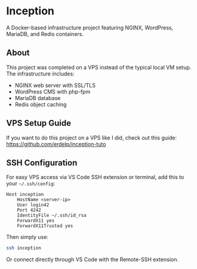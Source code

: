 # Inception

A Docker-based infrastructure project featuring NGINX, WordPress, MariaDB, and Redis containers.

## About

This project was completed on a VPS instead of the typical local VM setup. The infrastructure includes:
- NGINX web server with SSL/TLS
- WordPress CMS with php-fpm
- MariaDB database
- Redis object caching

## VPS Setup Guide

If you want to do this project on a VPS like I did, check out this guide: https://github.com/erdelp/inception-tuto

## SSH Configuration

For easy VPS access via VS Code SSH extension or terminal, add this to your `~/.ssh/config`:

```
Host inception
    HostName <server-ip>
    User login42
    Port 4242
    IdentityFile ~/.ssh/id_rsa
    ForwardX11 yes
    ForwardX11Trusted yes
```

Then simply use:
```bash
ssh inception
```

Or connect directly through VS Code with the Remote-SSH extension.